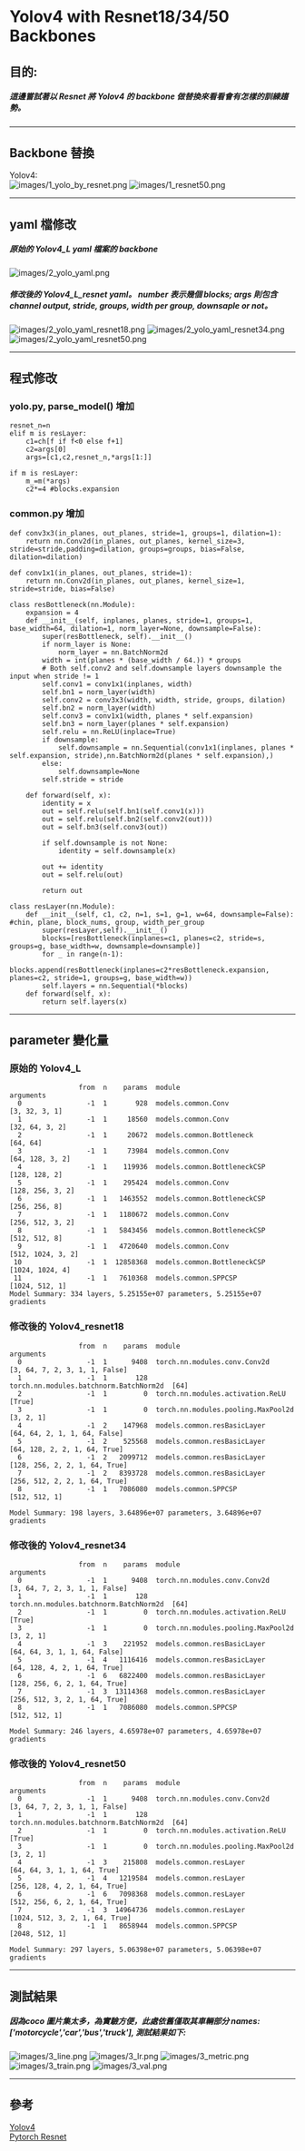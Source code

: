# Yolov4 with Resnet18/34/50 Backbones
## 目的:
##### 這邊嘗試著以 Resnet 將 Yolov4 的 backbone 做替換來看看會有怎樣的訓練趨勢。
***
## Backbone 替換
Yolov4:  
![images/1_yolo_by_resnet.png](images/1_yolo_by_resnet.png)
![images/1_resnet50.png](images/1_resnet50.png)
***
## yaml 檔修改
##### 原始的 Yolov4_L yaml 檔案的 backbone
![images/2_yolo_yaml.png](images/2_yolo_yaml.png)
##### 修改後的 Yolov4_L_resnet yaml。 number 表示幾個 blocks; args 則包含 channel output, stride, groups, width per group, downsaple or not。
![images/2_yolo_yaml_resnet18.png](images/2_yolo_yaml_resnet18.png)
![images/2_yolo_yaml_resnet34.png](images/2_yolo_yaml_resnet34.png)
![images/2_yolo_yaml_resnet50.png](images/2_yolo_yaml_resnet50.png)
***
## 程式修改
### yolo.py, parse_model() 增加
```
resnet_n=n
elif m is resLayer:
    c1=ch[f if f<0 else f+1]
    c2=args[0]
    args=[c1,c2,resnet_n,*args[1:]]

if m is resLayer:
    m_=m(*args)
    c2*=4 #blocks.expansion
```
### common.py 增加
```
def conv3x3(in_planes, out_planes, stride=1, groups=1, dilation=1):
    return nn.Conv2d(in_planes, out_planes, kernel_size=3, stride=stride,padding=dilation, groups=groups, bias=False, dilation=dilation)

def conv1x1(in_planes, out_planes, stride=1):
    return nn.Conv2d(in_planes, out_planes, kernel_size=1, stride=stride, bias=False)

class resBottleneck(nn.Module):
    expansion = 4
    def __init__(self, inplanes, planes, stride=1, groups=1, base_width=64, dilation=1, norm_layer=None, downsample=False):
        super(resBottleneck, self).__init__()
        if norm_layer is None:
            norm_layer = nn.BatchNorm2d
        width = int(planes * (base_width / 64.)) * groups
        # Both self.conv2 and self.downsample layers downsample the input when stride != 1
        self.conv1 = conv1x1(inplanes, width)
        self.bn1 = norm_layer(width)
        self.conv2 = conv3x3(width, width, stride, groups, dilation)
        self.bn2 = norm_layer(width)
        self.conv3 = conv1x1(width, planes * self.expansion)
        self.bn3 = norm_layer(planes * self.expansion)
        self.relu = nn.ReLU(inplace=True)
        if downsample:
            self.downsample = nn.Sequential(conv1x1(inplanes, planes * self.expansion, stride),nn.BatchNorm2d(planes * self.expansion),)
        else:
            self.downsample=None
        self.stride = stride

    def forward(self, x):
        identity = x
        out = self.relu(self.bn1(self.conv1(x)))
        out = self.relu(self.bn2(self.conv2(out)))
        out = self.bn3(self.conv3(out))

        if self.downsample is not None:
            identity = self.downsample(x)

        out += identity
        out = self.relu(out)

        return out

class resLayer(nn.Module):
    def __init__(self, c1, c2, n=1, s=1, g=1, w=64, downsample=False): #chin, plane, block_nums, group, width_per_group
        super(resLayer,self).__init__()
        blocks=[resBottleneck(inplanes=c1, planes=c2, stride=s, groups=g, base_width=w, downsample=downsample)]
        for _ in range(n-1):
            blocks.append(resBottleneck(inplanes=c2*resBottleneck.expansion, planes=c2, stride=1, groups=g, base_width=w))
        self.layers = nn.Sequential(*blocks)
    def forward(self, x):
        return self.layers(x)
```
***
## parameter 變化量
### 原始的 Yolov4_L
```
                 from  n    params  module                                  arguments
  0                -1  1       928  models.common.Conv                      [3, 32, 3, 1]
  1                -1  1     18560  models.common.Conv                      [32, 64, 3, 2]
  2                -1  1     20672  models.common.Bottleneck                [64, 64]
  3                -1  1     73984  models.common.Conv                      [64, 128, 3, 2]
  4                -1  1    119936  models.common.BottleneckCSP             [128, 128, 2]
  5                -1  1    295424  models.common.Conv                      [128, 256, 3, 2]
  6                -1  1   1463552  models.common.BottleneckCSP             [256, 256, 8]
  7                -1  1   1180672  models.common.Conv                      [256, 512, 3, 2]
  8                -1  1   5843456  models.common.BottleneckCSP             [512, 512, 8]
  9                -1  1   4720640  models.common.Conv                      [512, 1024, 3, 2]
 10                -1  1  12858368  models.common.BottleneckCSP             [1024, 1024, 4]
 11                -1  1   7610368  models.common.SPPCSP                    [1024, 512, 1]
Model Summary: 334 layers, 5.25155e+07 parameters, 5.25155e+07 gradients
```
### 修改後的 Yolov4_resnet18
```
                 from  n    params  module                                  arguments
  0                -1  1      9408  torch.nn.modules.conv.Conv2d            [3, 64, 7, 2, 3, 1, 1, False]
  1                -1  1       128  torch.nn.modules.batchnorm.BatchNorm2d  [64]
  2                -1  1         0  torch.nn.modules.activation.ReLU        [True]
  3                -1  1         0  torch.nn.modules.pooling.MaxPool2d      [3, 2, 1]
  4                -1  2    147968  models.common.resBasicLayer             [64, 64, 2, 1, 1, 64, False]
  5                -1  2    525568  models.common.resBasicLayer             [64, 128, 2, 2, 1, 64, True]
  6                -1  2   2099712  models.common.resBasicLayer             [128, 256, 2, 2, 1, 64, True]
  7                -1  2   8393728  models.common.resBasicLayer             [256, 512, 2, 2, 1, 64, True]
  8                -1  1   7086080  models.common.SPPCSP                    [512, 512, 1]
  
Model Summary: 198 layers, 3.64896e+07 parameters, 3.64896e+07 gradients
```
### 修改後的 Yolov4_resnet34
```
                 from  n    params  module                                  arguments
  0                -1  1      9408  torch.nn.modules.conv.Conv2d            [3, 64, 7, 2, 3, 1, 1, False]
  1                -1  1       128  torch.nn.modules.batchnorm.BatchNorm2d  [64]
  2                -1  1         0  torch.nn.modules.activation.ReLU        [True]
  3                -1  1         0  torch.nn.modules.pooling.MaxPool2d      [3, 2, 1]
  4                -1  3    221952  models.common.resBasicLayer             [64, 64, 3, 1, 1, 64, False]
  5                -1  4   1116416  models.common.resBasicLayer             [64, 128, 4, 2, 1, 64, True]
  6                -1  6   6822400  models.common.resBasicLayer             [128, 256, 6, 2, 1, 64, True]
  7                -1  3  13114368  models.common.resBasicLayer             [256, 512, 3, 2, 1, 64, True]
  8                -1  1   7086080  models.common.SPPCSP                    [512, 512, 1]

Model Summary: 246 layers, 4.65978e+07 parameters, 4.65978e+07 gradients
```
### 修改後的 Yolov4_resnet50
```
                 from  n    params  module                                  arguments
  0                -1  1      9408  torch.nn.modules.conv.Conv2d            [3, 64, 7, 2, 3, 1, 1, False]
  1                -1  1       128  torch.nn.modules.batchnorm.BatchNorm2d  [64]
  2                -1  1         0  torch.nn.modules.activation.ReLU        [True]
  3                -1  1         0  torch.nn.modules.pooling.MaxPool2d      [3, 2, 1]
  4                -1  3    215808  models.common.resLayer                  [64, 64, 3, 1, 1, 64, True]
  5                -1  4   1219584  models.common.resLayer                  [256, 128, 4, 2, 1, 64, True]
  6                -1  6   7098368  models.common.resLayer                  [512, 256, 6, 2, 1, 64, True]
  7                -1  3  14964736  models.common.resLayer                  [1024, 512, 3, 2, 1, 64, True]
  8                -1  1   8658944  models.common.SPPCSP                    [2048, 512, 1]
  
Model Summary: 297 layers, 5.06398e+07 parameters, 5.06398e+07 gradients
```
***
## 測試結果
##### 因為coco 圖片集太多，為實驗方便，此處依舊僅取其車輛部分 names: ['motorcycle','car','bus','truck'], 測試結果如下:
![images/3_line.png](images/3_line.png)
![images/3_lr.png](images/3_lr.png)
![images/3_metric.png](images/3_metric.png)
![images/3_train.png](images/3_train.png)
![images/3_val.png](images/3_val.png)
***
## 參考
[Yolov4](https://github.com/WongKinYiu/PyTorch_YOLOv4)  
[Pytorch Resnet](https://pytorch.org/docs/stable/_modules/torchvision/models/resnet.html#resnet50)
